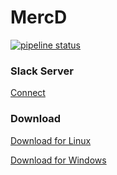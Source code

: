 # MercD

[![pipeline status](https://gitlab.com/a-level-computer-science-group/mercd/badges/master/pipeline.svg)](https://gitlab.com/a-level-computer-science-group/mercd/commits/master)


### Slack Server

[Connect](https://join.slack.com/t/escgyr1/shared_invite/enQtOTE5MTExMTgzMDQ2LTRhODI4MWVhMTQ0MzAwMDZhODcxZTkwZDY2MGUwYjUzNzI4MzhlMzc2NzVkY2ViYTcyNDAyZTg4ODI0MzEyMWI)

### Download

[Download for Linux](https://gitlab.com/a-level-computer-science-group/mercd/-/jobs/artifacts/master/download?job=linux-optimized)

[Download for Windows](https://gitlab.com/a-level-computer-science-group/mercd/-/jobs/artifacts/master/download?job=windows-optimized)